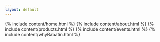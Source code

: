 ```yaml
---
layout: default
---
```


{% include content/home.html %}
{% include content/about.html %}
{% include content/products.html %}
{% include content/events.html %}
{% include content/whyBabatin.html %}

